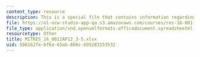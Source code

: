 ```yaml
---
content_type: resource
description: This is a special file that contains information regarding worksheet.
file: https://ol-ocw-studio-app-qa.s3.amazonaws.com/courses/res-16-001-lean-enterprise-en-espanol-january-iap-2012/586162febf6a65ab866c695283153532_MITRES_16_001IAP12_3-5.xlsx
file_type: application/vnd.openxmlformats-officedocument.spreadsheetml.sheet
resourcetype: Other
title: MITRES_16_001IAP12_3-5.xlsx
uid: 586162fe-bf6a-65ab-866c-695283153532
---
```

